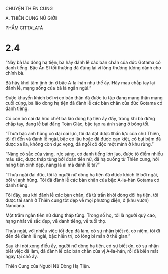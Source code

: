 CHUYỆN THIÊN CUNG

A. THIÊN CUNG NỮ GIỚI

PHẨM CITTALATĀ

# 2.4

“Này bà lão dòng hạ tiện, bà hãy đảnh lễ các bàn chân của đức Gotama có danh tiếng. Bậc Ẩn Sĩ tối thượng đã đứng lại vì lòng thương tưởng dành cho chính bà.

Bà hãy khởi tâm tịnh tín ở bậc A-la-hán như thế ấy. Hãy mau chắp tay lại đảnh lễ, mạng sống của bà là ngắn ngủi.”

Được khuyến khích bởi vị có bản thân đã được tu tập đang mang thân mạng cuối cùng, bà lão dòng hạ tiện đã đảnh lễ các bàn chân của đức Gotama có danh tiếng.

Có con bò cái đã húc chết bà lão dòng hạ tiện ấy đấy, trong khi bà đứng chắp tay, đang lễ bái đấng Toàn Giác, bậc tạo ra ánh sáng ở bóng tối.

“Thưa bậc anh hùng có đại oai lực, tôi đã đạt được thần lực của chư Thiên, tôi đi đến và đảnh lễ ngài, bậc có lậu hoặc đã được cạn kiệt, có bụi bặm đã được xa lìa, không còn dục vọng, đã ngồi cô độc một mình ở khu rừng.”

“Nàng có sắc của vàng, rực sáng, có danh tiếng lớn lao, được tô điểm nhiều màu sắc, được tháp tùng bởi đoàn tiên nữ, đã hạ xuống từ Thiên cung, hỡi nàng tiên xinh đẹp, nàng là ai mà đảnh lễ ta?”

“Thưa ngài đại đức, tôi là người nữ dòng hạ tiện đã được khích lệ bởi ngài, bởi vị anh hùng. Tôi đã đảnh lễ các bàn chân của bậc A-la-hán Gotama có danh tiếng.

Tôi đây, sau khi đảnh lễ các bàn chân, đã từ trần khỏi dòng dõi hạ tiện, tôi được tái sanh ở Thiên cung tốt đẹp về mọi phương diện, ở (khu vườn) Nandana.

Một trăm ngàn tiên nữ đứng tháp tùng. Trong số họ, tôi là người quý cao, hạng nhất về sắc đẹp, về danh tiếng, về tuổi thọ.

Thưa ngài, với nhiều việc tốt đẹp đã làm, có sự nhận biết rõ, có niệm, tôi đi đến để đảnh lễ ngài, bậc hiền trí, có lòng bi mẫn ở thế gian.”

Sau khi nói xong điều ấy, người nữ dòng hạ tiện, có sự biết ơn, có sự nhận biết việc đã làm, đã đảnh lễ các bàn chân của vị A-la-hán, rồi đã biến mất ngay tại chỗ ấy.

Thiên Cung của Người Nữ Dòng Hạ Tiện.
